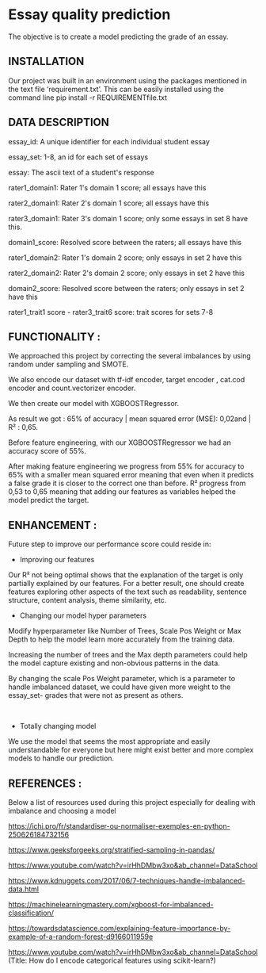 # Essay quality prediction  

The objective is to create  a model predicting the grade of an essay. 


## INSTALLATION 
Our project was built in an environment using the packages mentioned in the text file ‘requirement.txt’. This can be easily installed using the command  line pip install -r REQUIREMENTfile.txt 
 

## DATA DESCRIPTION  

essay_id: A unique identifier for each individual student essay 

essay_set: 1-8, an id for each set of essays 

essay: The ascii text of a student's response 

rater1_domain1: Rater 1's domain 1 score; all essays have this 

rater2_domain1: Rater 2's domain 1 score; all essays have this 

rater3_domain1: Rater 3's domain 1 score; only some essays in set 8 have this. 

domain1_score: Resolved score between the raters; all essays have this 

rater1_domain2: Rater 1's domain 2 score; only essays in set 2 have this 

rater2_domain2: Rater 2's domain 2 score; only essays in set 2 have this 

domain2_score: Resolved score between the raters; only essays in set 2 have this 

rater1_trait1 score - rater3_trait6 score: trait scores for sets 7-8 


## FUNCTIONALITY :  

We approached this project by correcting the several imbalances by using random under sampling and SMOTE. 

 We also encode our dataset with tf-idf encoder, target encoder , cat.cod encoder and count.vectorizer encoder. 

We then create our model with XGBOOSTRegressor. 

As result we got : 65% of accuracy | mean squared error (MSE): 0,02and |  R² : 0,65.  

Before feature engineering, with our XGBOOSTRegressor we had an accuracy score of 55%. 

After making feature engineering we progress from 55% for accuracy to 65% with a smaller mean squared error meaning that even when it predicts a false grade it is closer to the correct one than before. R² progress from 0,53 to 0,65 meaning that adding our features as variables helped the model predict the target. 

 

## ENHANCEMENT :  

Future step to improve our performance score could reside in: 

- Improving our features  

Our R² not being optimal shows that the explanation of the target is only partially explained by our features. For a better result, one should create features exploring other aspects of the text such as readability, sentence structure, content analysis, theme similarity, etc.  


- Changing our model hyper parameters  

 

Modify hyperparameter like Number of Trees, Scale Pos Weight or Max Depth to help the model learn more accurately from the training data.  

Increasing the number of trees and the Max depth parameters could help the model capture existing and non-obvious patterns in the data.   

By changing the scale Pos Weight parameter, which is a parameter to handle imbalanced dataset, we could have given more weight to the essay_set- grades that were not as present as others.  

  

- Totally changing model 

 

We use the model that seems the most appropriate and easily understandable for everyone but here might exist better and more complex models to handle our prediction.  

 
## REFERENCES :  

 

Below a list of resources used during this project especially for dealing with imbalance and choosing a model 

https://ichi.pro/fr/standardiser-ou-normaliser-exemples-en-python-250626184732156 

https://www.geeksforgeeks.org/stratified-sampling-in-pandas/ 

https://www.youtube.com/watch?v=irHhDMbw3xo&ab_channel=DataSchool 

https://www.kdnuggets.com/2017/06/7-techniques-handle-imbalanced-data.html 

https://machinelearningmastery.com/xgboost-for-imbalanced-classification/ 

https://towardsdatascience.com/explaining-feature-importance-by-example-of-a-random-forest-d9166011959e 

https://www.youtube.com/watch?v=irHhDMbw3xo&ab_channel=DataSchool (Title: How do I encode categorical features using scikit-learn?) 


